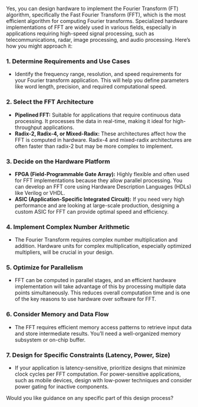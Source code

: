 Yes, you can design hardware to implement the Fourier Transform (FT) algorithm, specifically the Fast Fourier Transform (FFT), which is the most efficient algorithm for computing Fourier transforms. Specialized hardware implementations of FFT are widely used in various fields, especially in applications requiring high-speed signal processing, such as telecommunications, radar, image processing, and audio processing. Here’s how you might approach it:

### 1. **Determine Requirements and Use Cases**
   - Identify the frequency range, resolution, and speed requirements for your Fourier transform application. This will help you define parameters like word length, precision, and required computational speed.

### 2. **Select the FFT Architecture**
   - **Pipelined FFT:** Suitable for applications that require continuous data processing. It processes the data in real-time, making it ideal for high-throughput applications.
   - **Radix-2, Radix-4, or Mixed-Radix:** These architectures affect how the FFT is computed in hardware. Radix-4 and mixed-radix architectures are often faster than radix-2 but may be more complex to implement.

### 3. **Decide on the Hardware Platform**
   - **FPGA (Field-Programmable Gate Array):** Highly flexible and often used for FFT implementations because they allow parallel processing. You can develop an FFT core using Hardware Description Languages (HDLs) like Verilog or VHDL.
   - **ASIC (Application-Specific Integrated Circuit):** If you need very high performance and are looking at large-scale production, designing a custom ASIC for FFT can provide optimal speed and efficiency.

### 4. **Implement Complex Number Arithmetic**
   - The Fourier Transform requires complex number multiplication and addition. Hardware units for complex multiplication, especially optimized multipliers, will be crucial in your design.

### 5. **Optimize for Parallelism**
   - FFT can be computed in parallel stages, and an efficient hardware implementation will take advantage of this by processing multiple data points simultaneously. This reduces overall computation time and is one of the key reasons to use hardware over software for FFT.

### 6. **Consider Memory and Data Flow**
   - The FFT requires efficient memory access patterns to retrieve input data and store intermediate results. You’ll need a well-organized memory subsystem or on-chip buffer.

### 7. **Design for Specific Constraints (Latency, Power, Size)**
   - If your application is latency-sensitive, prioritize designs that minimize clock cycles per FFT computation. For power-sensitive applications, such as mobile devices, design with low-power techniques and consider power gating for inactive components.

Would you like guidance on any specific part of this design process?
